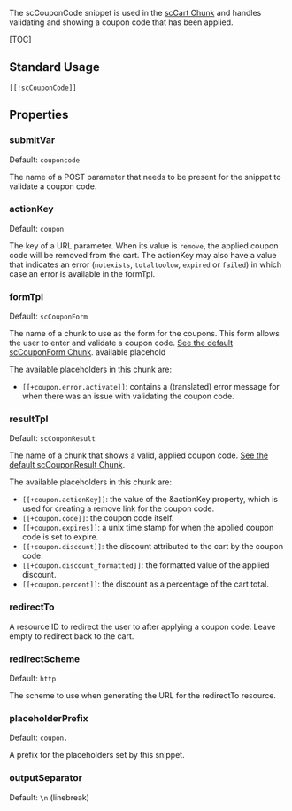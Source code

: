 The scCouponCode snippet is used in the [scCart Chunk](../Chunks/scCart) and handles validating and showing a coupon code that has been applied. 

[TOC]

## Standard Usage

````
[[!scCouponCode]]
````

## Properties

### submitVar

Default: `couponcode`

The name of a POST parameter that needs to be present for the snippet to validate a coupon code. 

### actionKey

Default: `coupon`

The key of a URL parameter. When its value is `remove`, the applied coupon code will be removed from the cart. The actionKey may also have a value that indicates an error (`notexists`, `totaltoolow`, `expired` or `failed`) in which case an error is available in the formTpl. 

### formTpl

Default: `scCouponForm`

The name of a chunk to use as the form for the coupons. This form allows the user to enter and validate a coupon code. [See the default scCouponForm Chunk](../Chunks/scCouponForm).
available placehold

The available placeholders in this chunk are:

- `[[+coupon.error.activate]]`: contains a (translated) error message for when there was an issue with validating the coupon code. 


### resultTpl

Default: `scCouponResult`

The name of a chunk that shows a valid, applied coupon code. [See the default scCouponResult Chunk](../Chunks/scCouponResult). 

The available placeholders in this chunk are:

- `[[+coupon.actionKey]]`: the value of the &actionKey property, which is used for creating a remove link for the coupon code.
- `[[+coupon.code]]`: the coupon code itself. 
- `[[+coupon.expires]]`: a unix time stamp for when the applied coupon code is set to expire. 
- `[[+coupon.discount]]`: the discount attributed to the cart by the coupon code. 
- `[[+coupon.discount_formatted]]`: the formatted value of the applied discount. 
- `[[+coupon.percent]]`: the discount as a percentage of the cart total.

### redirectTo

A resource ID to redirect the user to after applying a coupon code. Leave empty to redirect back to the cart. 

### redirectScheme

Default: `http`

The scheme to use when generating the URL for the redirectTo resource. 

### placeholderPrefix

Default: `coupon.`

A prefix for the placeholders set by this snippet. 

### outputSeparator

Default: `\n` (linebreak)